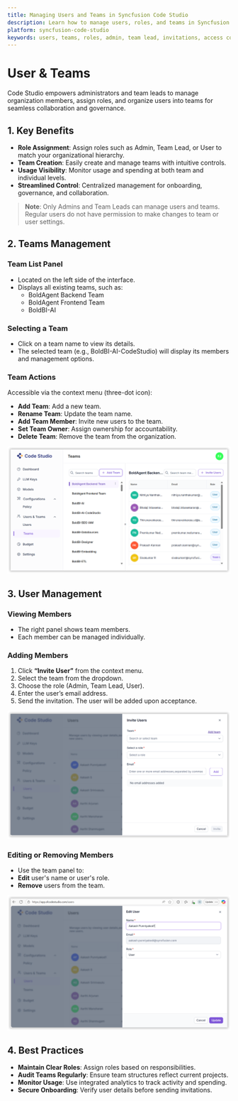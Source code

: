 ```yaml
---
title: Managing Users and Teams in Syncfusion Code Studio
description: Learn how to manage users, roles, and teams in Syncfusion Code Studio Enterprise Server for secure collaboration, governance, and usage visibility.
platform: syncfusion-code-studio
keywords: users, teams, roles, admin, team lead, invitations, access control, governance, syncfusion, code-studio, enterprise
---
```


# User & Teams

Code Studio empowers administrators and team leads to manage organization members, assign roles, and organize users into teams for seamless collaboration and governance.

## 1. Key Benefits

- **Role Assignment**: Assign roles such as Admin, Team Lead, or User to match your organizational hierarchy.
- **Team Creation**: Easily create and manage teams with intuitive controls.
- **Usage Visibility**: Monitor usage and spending at both team and individual levels.
- **Streamlined Control**: Centralized management for onboarding, governance, and collaboration.

> **Note**: Only Admins and Team Leads can manage users and teams. Regular users do not have permission to make changes to team or user settings.



## 2. Teams Management

### Team List Panel

- Located on the left side of the interface.
- Displays all existing teams, such as:
  - BoldAgent Backend Team
  - BoldAgent Frontend Team
  - BoldBI-AI

### Selecting a Team

- Click on a team name to view its details.
- The selected team (e.g., BoldBI-AI-CodeStudio) will display its members and management options.

### Team Actions

Accessible via the context menu (three-dot icon):

- **Add Team**: Add a new team.
- **Rename Team**: Update the team name.
- **Add Team Member**: Invite new users to the team.
- **Set Team Owner**: Assign ownership for accountability.
- **Delete Team**: Remove the team from the organization.

<img src="./enterprise-images/teams.png" alt="user&Teams"  />

## 3. User Management

### Viewing Members

- The right panel shows team members.
- Each member can be managed individually.

### Adding Members

1. Click **“Invite User”** from the context menu.
2. Select the team from the dropdown.
3. Choose the role (Admin, Team Lead, User).
4. Enter the user’s email address.
5. Send the invitation. The user will be added upon acceptance.

<img src="./enterprise-images/invite user.png" alt="user&Teams"  />

### Editing or Removing Members

- Use the team panel to:
- **Edit** user's name or user's role.
- **Remove** users from the team.

<img src="./enterprise-images/edituser.png" alt="user&Teams"  />

## 4. Best Practices

- **Maintain Clear Roles**: Assign roles based on responsibilities.
- **Audit Teams Regularly**: Ensure team structures reflect current projects.
- **Monitor Usage**: Use integrated analytics to track activity and spending.
- **Secure Onboarding**: Verify user details before sending invitations.
